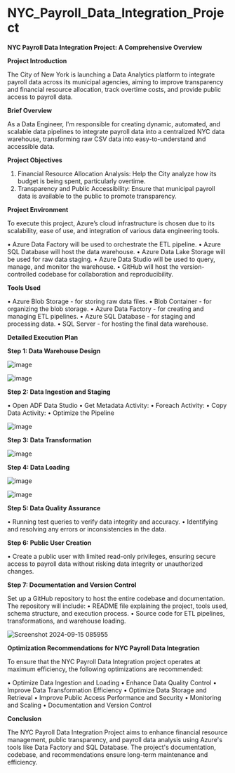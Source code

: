 # NYC_Payroll_Data_Integration_Project


**NYC Payroll Data Integration Project: A Comprehensive Overview**


**Project Introduction**


The City of New York is launching a Data Analytics platform to integrate payroll data across its municipal agencies, aiming to improve transparency and financial resource allocation, track overtime costs, and provide public access to payroll data.


**Brief Overview**


As a Data Engineer, I'm responsible for creating dynamic, automated, and scalable data pipelines to integrate payroll data into a centralized NYC data warehouse, transforming raw CSV data into easy-to-understand and accessible data.


**Project Objectives**

1.	Financial Resource Allocation Analysis: Help the City analyze how its budget is being spent, particularly overtime.
2.	Transparency and Public Accessibility: Ensure that municipal payroll data is available to the public to promote transparency.


**Project Environment**


To execute this project, Azure’s cloud infrastructure is chosen due to its scalability, ease of use, and integration of various data engineering tools.

•	Azure Data Factory will be used to orchestrate the ETL pipeline.
•	Azure SQL Database will host the data warehouse.
•	Azure Data Lake Storage will be used for raw data staging.
•	Azure Data Studio will be used to query, manage, and monitor the warehouse.
•	GitHub will host the version-controlled codebase for collaboration and reproducibility.


**Tools Used**

•	Azure Blob Storage - for storing raw data files.
•	Blob Container  - for organizing the blob storage.
•	Azure Data Factory - for creating and managing ETL pipelines.
•	Azure SQL Database - for staging and processing data.
•	SQL Server - for hosting the final data warehouse.


**Detailed Execution Plan**



**Step 1: Data Warehouse Design**


 
 ![image](https://github.com/user-attachments/assets/576d0c27-cc0d-4d12-b16f-54d32708bcbd)



![image](https://github.com/user-attachments/assets/0f376d00-838f-4470-82ea-5c11beee253c)


**Step 2: Data Ingestion and Staging**


•	Open ADF Data Studio
•	Get Metadata Activity:
•	Foreach Activity:
•	Copy Data Activity:
•	Optimize the Pipeline

 
![image](https://github.com/user-attachments/assets/d3a92ab8-e3cd-44ec-86b1-9a96c6b3c467)



**Step 3: Data Transformation**


 
![image](https://github.com/user-attachments/assets/bf473596-3614-4438-9fbd-622fa6f2cddc)



**Step 4: Data Loading**


 
![image](https://github.com/user-attachments/assets/c718009a-2e27-4cd2-ae1f-f33f4e833651)




 ![image](https://github.com/user-attachments/assets/92e6b153-1e5b-4ff1-993b-b1a25733976b)



**Step 5: Data Quality Assurance**



•	Running test queries to verify data integrity and accuracy.
•	Identifying and resolving any errors or inconsistencies in the data.



**Step 6: Public User Creation**



•	Create a public user with limited read-only privileges, ensuring secure access to payroll data without risking data integrity or unauthorized changes.



**Step 7: Documentation and Version Control**



Set up a GitHub repository to host the entire codebase and documentation. The repository will include:
•	README file explaining the project, tools used, schema structure, and execution process.
•	Source code for ETL pipelines, transformations, and warehouse loading.



![Screenshot 2024-09-15 085955](https://github.com/user-attachments/assets/c0c7079c-2314-4e70-a50f-10bb30f2ffda)




**Optimization Recommendations for NYC Payroll Data Integration**



To ensure that the NYC Payroll Data Integration project operates at maximum efficiency, the following optimizations are recommended:



•	Optimize Data Ingestion and Loading
•	Enhance Data Quality Control
•	Improve Data Transformation Efficiency
•	Optimize Data Storage and Retrieval
•	Improve Public Access Performance and Security
•	Monitoring and Scaling
•	Documentation and Version Control



**Conclusion**



The NYC Payroll Data Integration Project aims to enhance financial resource management, public transparency, and payroll data analysis using Azure's tools like Data Factory and SQL Database. The project's documentation, codebase, and recommendations ensure long-term maintenance and efficiency.

